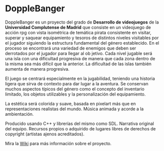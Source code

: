 # DoppleBanger

DoppleBanger es un proyecto del grado de **Desarrollo de videojuegos** de la **Universidad Complutense de Madrid** que consiste en un videojuego de acción rpg con vista isométrica de temática pirata consistente en visitar, superar y saquear equipamiento y tesoros de distintos niveles visitables por el jugador siguiendo la estructura fundamental del género establecido. En el proceso se encontrará una variedad de enemigos que deben ser derrotados por el jugador para llegar al ob jetivo. Cada nivel jugable será una isla con una dificultad progresiva de manera que cada zona dentro de la misma sea más difícil que la anterior. La dificultad de las islas también aumenta de manera progresiva.

El juego se centrará especialmente en la jugabilidad, teniendo una historia ligera que sirva de contexto para dar lugar a la aventura. Se conservan muchos aspectos típicos del género como el concepto del inventario limitado, los objetos utilizables y la personalización del equipamiento.

La estética será colorida y suave, basada en pixelart más que en representaciones realistas del mundo. Música animada y acorde a la ambientación.

Producido usando C++ y librerías del mismo como SDL. Narrativa original del equipo. Recursos
propios o adquirido de lugares libres de derechos de copyright (artistas ajenos acreditados).

Mira la [Wiki](https://github.com/C-Tas/DoppleBanger/wiki) para más información sobre el proyecto.
